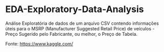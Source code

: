 # EDA-Exploratory-Data-Analysis

Análise Exploratória de dados de um arquivo CSV contendo informações úteis para o MSRP (Manufacturer Suggested Retail Price) de veículos - Preço Sugerido pelo Fabricante, ou melhor, o Preço de Tabela.

Fonte: https://www.kaggle.com/

